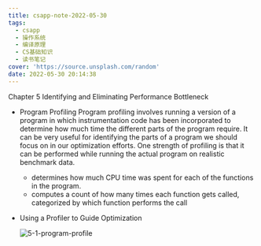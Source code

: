 ```yaml
---
title: csapp-note-2022-05-30
tags:
  - csapp
  - 操作系统
  - 编译原理
  - CS基础知识
  - 读书笔记
cover: 'https://source.unsplash.com/random'
date: 2022-05-30 20:14:38
---
```

Chapter 5 Identifying and Eliminating Performance Bottleneck

- Program Profiling
  Program profiling involves running a version of a program in which instrumentation code has been incorporated to determine how much time the different parts of the program require. It can be very useful for identifying the parts of a program we should focus on in our optimization efforts. One strength of profiling is that it can be performed while running the actual program on realistic benchmark data.

  - determines how much CPU time was spent for each of the functions in the program.
  - computes a count of how many times each function gets called, categorized by which function performs the call

- Using a Profiler to Guide Optimization

  ![5-1-program-profile](/images/csapp/5-1-program-profile.png)
